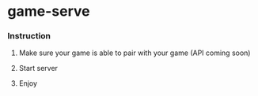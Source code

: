 # game-serve

### Instruction

1. Make sure your game is able to pair with your game (API coming soon)

2. Start server

3. Enjoy
